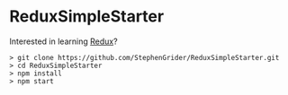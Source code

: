 # ReduxSimpleStarter

Interested in learning [Redux](https://www.udemy.com/react-redux/)?

```
> git clone https://github.com/StephenGrider/ReduxSimpleStarter.git
> cd ReduxSimpleStarter
> npm install
> npm start
```
